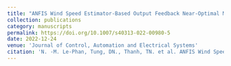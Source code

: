 ```yaml
---
title: "ANFIS Wind Speed Estimator-Based Output Feedback Near-Optimal MPPT Control for PMSG Wind Turbine"
collection: publications
category: manuscripts
permalink: https://doi.org/10.1007/s40313-022-00980-5
date: 2022-12-24
venue: 'Journal of Control, Automation and Electrical Systems'
citation: 'N. -M. Le-Phan, Tung, DN., Thanh, TN. et al. ANFIS Wind Speed Estimator-Based Output Feedback Near-Optimal MPPT Control for PMSG Wind Turbine. J Control Autom Electr Syst 34, 588–598 (2023). https://doi.org/10.1007/s40313-022-00980-5'
---
```

